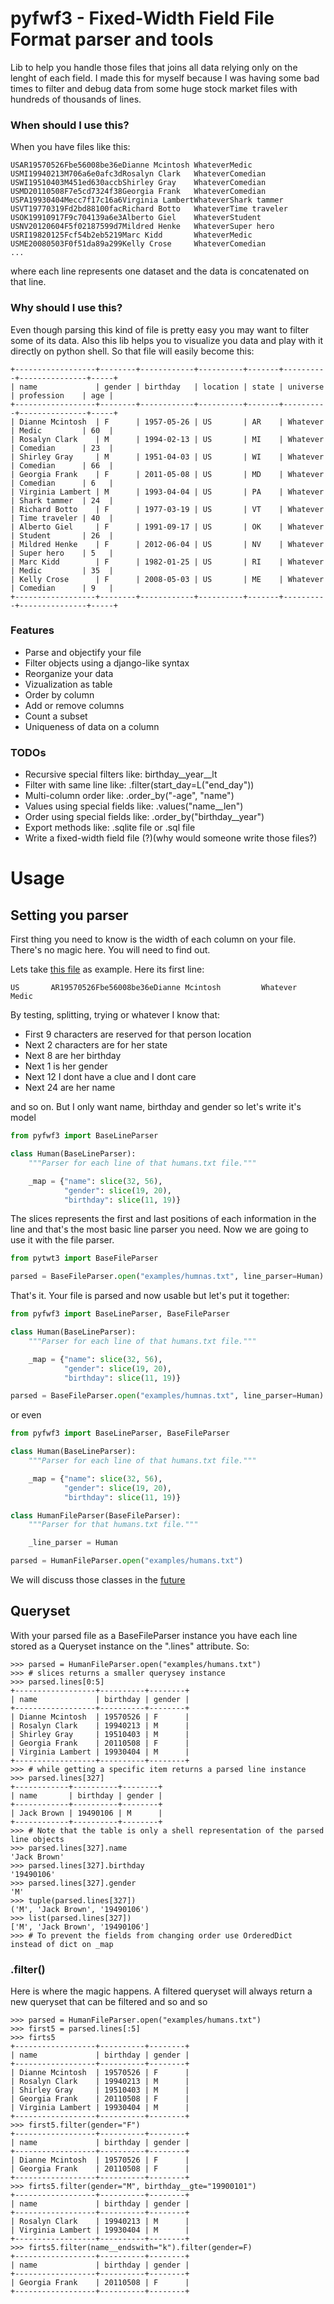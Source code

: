 # pyfwf3 - Fixed-Width Field File Format parser and tools

Lib to help you handle those files that joins all data relying only on the lenght of each field.
I made this for myself because I was having some bad times to filter and debug data from some huge stock market files with hundreds of thousands of lines.


### When should I use this?

When you have files like this:
```
USAR19570526Fbe56008be36eDianne Mcintosh WhateverMedic        
USMI19940213M706a6e0afc3dRosalyn Clark   WhateverComedian     
USWI19510403M451ed630accbShirley Gray    WhateverComedian     
USMD20110508F7e5cd7324f38Georgia Frank   WhateverComedian     
USPA19930404Mecc7f17c16a6Virginia LambertWhateverShark tammer 
USVT19770319Fd2bd88100facRichard Botto   WhateverTime traveler
USOK19910917F9c704139a6e3Alberto Giel    WhateverStudent      
USNV20120604F5f02187599d7Mildred Henke   WhateverSuper hero   
USRI19820125Fcf54b2eb5219Marc Kidd       WhateverMedic        
USME20080503F0f51da89a299Kelly Crose     WhateverComedian     
...
```
where each line represents one dataset and the data is concatenated on that line.

### Why should I use this?

Even though parsing this kind of file is pretty easy you may want to filter some of its data. Also this lib helps you to visualize you data and play with it directly on python shell.
So that file will easily become this:
```
+------------------+--------+------------+----------+-------+----------+---------------+-----+
| name             | gender | birthday   | location | state | universe | profession    | age |
+------------------+--------+------------+----------+-------+----------+---------------+-----+
| Dianne Mcintosh  | F      | 1957-05-26 | US       | AR    | Whatever | Medic         | 60  |
| Rosalyn Clark    | M      | 1994-02-13 | US       | MI    | Whatever | Comedian      | 23  |
| Shirley Gray     | M      | 1951-04-03 | US       | WI    | Whatever | Comedian      | 66  |
| Georgia Frank    | F      | 2011-05-08 | US       | MD    | Whatever | Comedian      | 6   |
| Virginia Lambert | M      | 1993-04-04 | US       | PA    | Whatever | Shark tammer  | 24  |
| Richard Botto    | F      | 1977-03-19 | US       | VT    | Whatever | Time traveler | 40  |
| Alberto Giel     | F      | 1991-09-17 | US       | OK    | Whatever | Student       | 26  |
| Mildred Henke    | F      | 2012-06-04 | US       | NV    | Whatever | Super hero    | 5   |
| Marc Kidd        | F      | 1982-01-25 | US       | RI    | Whatever | Medic         | 35  |
| Kelly Crose      | F      | 2008-05-03 | US       | ME    | Whatever | Comedian      | 9   |
+------------------+--------+------------+----------+-------+----------+---------------+-----+
```

### Features
- Parse and objectify your file
- Filter objects using a django-like syntax
- Reorganize your data
- Vizualization as table
- Order by column
- Add or remove columns
- Count a subset
- Uniqueness of data on a column

### TODOs
- Recursive special filters like: birthday__year__lt
- Filter with same line like: .filter(start_day=L("end_day"))
- Multi-column order like: .order_by("-age", "name")
- Values using special fields like: .values("name__len")
- Order using special fields like: .order_by("birthday__year")
- Export methods like: .sqlite file or .sql file
- Write a fixed-width field file (?)(why would someone write those files?)


# Usage

## Setting you parser
First thing you need to know is the width of each column on your file. There's no magic here. You will need to find out.

Lets take [this file](https://github.com/nano-labs/pyfwf3/blob/master/examples/humans.txt) as example. Here its first line:
```
US       AR19570526Fbe56008be36eDianne Mcintosh         Whatever    Medic        
```
By testing, splitting, trying or whatever I know that:
- First 9 characters are reserved for that person location
- Next 2 characters are for her state
- Next 8 are her birthday
- Next 1 is her gender
- Next 12 I dont have a clue and I dont care
- Next 24 are her name

and so on. But I only want name, birthday and gender so let's write it's model

```python
from pyfwf3 import BaseLineParser

class Human(BaseLineParser):
    """Parser for each line of that humans.txt file."""

    _map = {"name": slice(32, 56),
            "gender": slice(19, 20),
            "birthday": slice(11, 19)}
```

The slices represents the first and last positions of each information in the line and that's the most basic line parser you need. Now we are going to use it with the file parser.

```python
from pytwt3 import BaseFileParser

parsed = BaseFileParser.open("examples/humnas.txt", line_parser=Human)
```

That's it. Your file is parsed and now usable but let's put it together:

```python
from pyfwf3 import BaseLineParser, BaseFileParser

class Human(BaseLineParser):
    """Parser for each line of that humans.txt file."""

    _map = {"name": slice(32, 56),
            "gender": slice(19, 20),
            "birthday": slice(11, 19)}

parsed = BaseFileParser.open("examples/humnas.txt", line_parser=Human)
```
or even
```python
from pyfwf3 import BaseLineParser, BaseFileParser

class Human(BaseLineParser):
    """Parser for each line of that humans.txt file."""

    _map = {"name": slice(32, 56),
            "gender": slice(19, 20),
            "birthday": slice(11, 19)}

class HumanFileParser(BaseFileParser):
    """Parser for that humans.txt file."""

    _line_parser = Human

parsed = HumanFileParser.open("examples/humans.txt")
```
We will discuss those classes in the [future](#BaseLineParser)


## Queryset

With your parsed file as a BaseFileParser instance you have each line stored as a Queryset instance on the ".lines" attribute. So:

```pycon
>>> parsed = HumanFileParser.open("examples/humans.txt")
>>> # slices returns a smaller querysey instance
>>> parsed.lines[0:5]
+------------------+----------+--------+
| name             | birthday | gender |
+------------------+----------+--------+
| Dianne Mcintosh  | 19570526 | F      |
| Rosalyn Clark    | 19940213 | M      |
| Shirley Gray     | 19510403 | M      |
| Georgia Frank    | 20110508 | F      |
| Virginia Lambert | 19930404 | M      |
+------------------+----------+--------+
>>> # while getting a specific item returns a parsed line instance
>>> parsed.lines[327]
+------------+----------+--------+
| name       | birthday | gender |
+------------+----------+--------+
| Jack Brown | 19490106 | M      |
+------------+----------+--------+
>>> # Note that the table is only a shell representation of the parsed line objects
>>> parsed.lines[327].name
'Jack Brown'
>>> parsed.lines[327].birthday
'19490106'
>>> parsed.lines[327].gender
'M'
>>> tuple(parsed.lines[327])
('M', 'Jack Brown', '19490106')
>>> list(parsed.lines[327])
['M', 'Jack Brown', '19490106']
>>> # To prevent the fields from changing order use OrderedDict instead of dict on _map
```

### .filter()

Here is where the magic happens. A filtered queryset will always return a new queryset that can be filtered and so and so
```pycon
>>> parsed = HumanFileParser.open("examples/humans.txt")
>>> first5 = parsed.lines[:5]
>>> firts5
+------------------+----------+--------+
| name             | birthday | gender |
+------------------+----------+--------+
| Dianne Mcintosh  | 19570526 | F      |
| Rosalyn Clark    | 19940213 | M      |
| Shirley Gray     | 19510403 | M      |
| Georgia Frank    | 20110508 | F      |
| Virginia Lambert | 19930404 | M      |
+------------------+----------+--------+
>>> first5.filter(gender="F")
+------------------+----------+--------+
| name             | birthday | gender |
+------------------+----------+--------+
| Dianne Mcintosh  | 19570526 | F      |
| Georgia Frank    | 20110508 | F      |
+------------------+----------+--------+
>>> firts5.filter(gender="M", birthday__gte="19900101")
+------------------+----------+--------+
| name             | birthday | gender |
+------------------+----------+--------+
| Rosalyn Clark    | 19940213 | M      |
| Virginia Lambert | 19930404 | M      |
+------------------+----------+--------+
>>> firts5.filter(name__endswith="k").filter(gender=F)
+------------------+----------+--------+
| name             | birthday | gender |
+------------------+----------+--------+
| Georgia Frank    | 20110508 | F      |
+------------------+----------+--------+
```